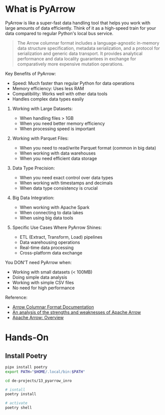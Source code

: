 # What is PyArrow

PyArrow is like a super-fast data handling tool that helps you work with large amounts of data efficiently. Think of it as a high-speed train for your data compared to regular Python's local bus service.

> The Arrow columnar format includes a language-agnostic in-memory data structure specification, metadata serialization, and a protocol for serialization and generic data transport. It provides analytical performance and data locality guarantees in exchange for comparatively more expensive mutation operations.

Key Benefits of PyArrow:
- Speed: Much faster than regular Python for data operations
- Memory efficiency: Uses less RAM
- Compatibility: Works well with other data tools
- Handles complex data types easily

1. Working with Large Datasets:
   - When handling files > 1GB
   - When you need better memory efficiency
   - When processing speed is important

2. Working with Parquet Files:
   - When you need to read/write Parquet format (common in big data)
   - When working with data warehouses
   - When you need efficient data storage

3. Data Type Precision:
   - When you need exact control over data types
   - When working with timestamps and decimals
   - When data type consistency is crucial

4. Big Data Integration:
   - When working with Apache Spark
   - When connecting to data lakes
   - When using big data tools

5. Specific Use Cases Where PyArrow Shines:
   - ETL (Extract, Transform, Load) pipelines
   - Data warehousing operations
   - Real-time data processing
   - Cross-platform data exchange

You DON'T need PyArrow when:
- Working with small datasets (< 100MB)
- Doing simple data analysis
- Working with simple CSV files
- No need for high performance


Reference:
- [Arrow Columnar Format Documentation](https://arrow.apache.org/docs/format/Columnar.html)
- [An analysis of the strengths and weaknesses of Apache Arrow](https://dbmsmusings.blogspot.com/2018/03/an-analysis-of-strengths-and-weaknesses.html)
- [Apache Arrow: Overview](https://vutr.substack.com/p/i-spent-6-hours-learning-apache-arrow)


# Hands-On

## Install Poetry

```bash
pipx install poetry
export PATH="$HOME/.local/bin:$PATH"

cd de-projects/13_pyarrow_inro  

# isntall
poetry install

# activate
poetry shell
```